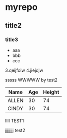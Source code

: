 # myrepo
## title2
### title3
- aaa
- bbb
- ccc

3.qeijfoiw
4.jiejdjw

sssss
WWWWW by test2

Name|Age|Height
----|---|------
ALLEN|30|74
CINDY|30|74


IIII TEST1



jjjjjjjj test2

